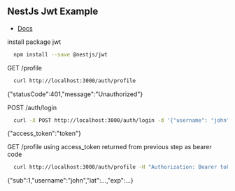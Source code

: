 ## NestJs Jwt Example

- [Docs](https://docs.nestjs.com/security/authentication)

install package jwt
```bash
  npm install --save @nestjs/jwt
```

GET /profile
```bash
  curl http://localhost:3000/auth/profile
```
{"statusCode":401,"message":"Unauthorized"}

POST /auth/login
```bash
  curl -X POST http://localhost:3000/auth/login -d '{"username": "john", "password": "changeme"}' -H "Content-Type: application/json"
```
{"access_token":"token"}

GET /profile using access_token returned from previous step as bearer code
```bash
  curl http://localhost:3000/auth/profile -H "Authorization: Bearer token"
```
{"sub":1,"username":"john","iat":...,"exp":...}